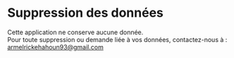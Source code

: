 # Suppression des données

Cette application ne conserve aucune donnée.  
Pour toute suppression ou demande liée à vos données, contactez-nous à : armelrickehahoun93@gmail.com
